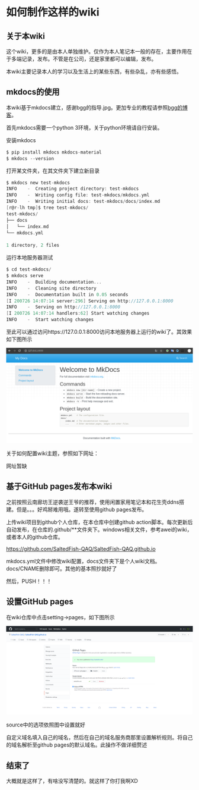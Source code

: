 # 如何制作这样的wiki

## 关于本wiki

这个wiki，更多的是由本人单独维护。仅作为本人笔记本一般的存在，主要作用在于多端记录，发布。不管是在公司，还是家里都可以编辑，发布。

本wiki主要记录本人的学习以及生活上的某些东西，有些杂乱，亦有些感悟。

## mkdocs的使用

本wiki基于mkdocs建立，感谢bgg的指导.jpg。更加专业的教程请参照[bgg的博客](https://noodlefighter.com/posts/d1b9/)。

首先mkdocs需要一个python 3环境，关于python环境请自行安装。

安装mkdocs

```c
$ pip install mkdocs mkdocs-material
$ mkdocs --version
```

打开某文件夹，在其文件夹下建立新目录

```c
$ mkdocs new test-mkdocs
INFO    -  Creating project directory: test-mkdocs
INFO    -  Writing config file: test-mkdocs/mkdocs.yml
INFO    -  Writing initial docs: test-mkdocs/docs/index.md
[r@r-lh tmp]$ tree test-mkdocs/
test-mkdocs/
├── docs
│   └── index.md
└── mkdocs.yml

1 directory, 2 files
```

运行本地服务器测试

```c
$ cd test-mkdocs/
$ mkdocs serve
INFO    -  Building documentation...
INFO    -  Cleaning site directory
INFO    -  Documentation built in 0.05 seconds
[I 200726 14:07:14 server:296] Serving on http://127.0.0.1:8000
INFO    -  Serving on http://127.0.0.1:8000
[I 200726 14:07:14 handlers:62] Start watching changes
INFO    -  Start watching changes
```

至此可以通过访问https://127.0.0.1:8000访问本地服务器上运行的wiki了。其效果如下图所示

![wiki效果](pictures\wiki\wiki0.png)

关于如何配置wiki主题，参照如下网址：

网址暂缺

## 基于GitHub pages发布本wiki

之前按照云南廊坊王逆袭逆王爷的推荐，使用闲置家用笔记本和花生壳ddns搭建。但是。。。好鸡掰难用哦。遂转至使用github pages发布。

上传wiki项目到github个人仓库，在本仓库中创建github action脚本。每次更新后自动发布，在仓库的.github/**文件夹下。windows相关文件，参考awei的wiki，或者本人的github仓库。

https://github.com/SaltedFish-QAQ/SaltedFish-QAQ.github.io

mkdocs.yml文件中修改wiki配置，docs文件夹下是个人wiki文档。docs/CNAME删除即可。其他的基本照抄就好了

然后，PUSH！！！

## 设置GitHub pages

在wiki仓库中点击setting->pages，如下图所示

![pages设置](pictures\wiki\wiki1.png)

source中的选项依照图中设置就好

自定义域名填入自己的域名，然后在自己的域名服务商那里设置解析规则。将自己的域名解析至github pages的默认域名。此操作不做详细赘述

## 结束了

大概就是这样了，有啥没写清楚的。就这样了你打我啊XD